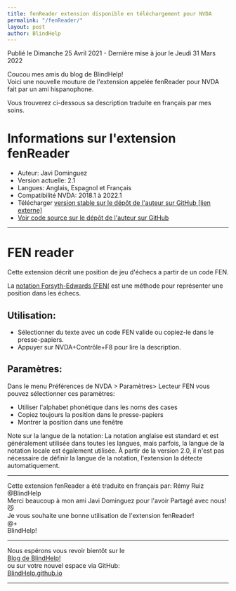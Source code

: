 ```yaml
---
title: fenReader extension disponible en téléchargement pour NVDA
permalink: "/fenReader/"
layout: post
author: BlindHelp
---
```


<footer>Publié le Dimanche 25 Avril 2021 - Dernière mise à jour le Jeudi 31 Mars 2022</footer>


Coucou mes amis du blog de BlindHelp!    
Voici une nouvelle mouture de l'extension appelée fenReader pour NVDA fait  par un ami hispanophone.    

Vous trouverez ci-dessous sa description traduite en français par mes soins.    

# Informations sur l'extension fenReader #

* Auteur: <span lang="es">Javi Dominguez</span>
* Version actuelle: 2.1
* Langues: Anglais, Espagnol et Français
* Compatibilité NVDA:  2018.1 à 2022.1
* Télécharger [version stable sur le dépôt de l'auteur sur GitHub [lien externe]](https://nvda.es/files/get.php?file=fenreader)
* [Voir code source sur le dépôt de l'auteur sur GitHub](https://github.com/javidominguez/FenReader/)

--- 

# FEN reader 

Cette extension décrit une position de jeu d'échecs a partir de un code FEN. 
  
La [notation Forsyth-Edwards (FEN(](https://fr.wikipedia.org/wiki/Notation_Forsyth-Edwards) est une méthode pour représenter une position dans les échecs. 
  
## Utilisation:

* Sélectionner du texte avec un code FEN valide ou copiez-le dans le presse-papiers. 
* Appuyer sur NVDA+Contrôle+F8 pour lire la description. 
  
## Paramètres: 
  
  Dans le menu Préférences de NVDA > Paramètres> Lecteur FEN vous pouvez sélectionner ces paramètres: 
  * Utiliser l'alphabet phonétique dans les noms des cases
* Copiez toujours la position dans le presse-papiers
* Montrer la position dans une fenêtre

Note sur la langue de la notation: La notation anglaise est standard et est généralement utilisée dans toutes les langues, mais parfois, la langue de la notation locale est également utilisée. À partir de la version 2.0, il n'est pas nécessaire de définir la langue de la notation, l'extension la détecte automatiquement.

---

Cette extension fenReader a été traduite en français par: Rémy Ruiz @BlindHelp     
Merci beaucoup à mon ami <span lang="es">Javi Dominguez</span> pour l'avoir Partagé avec nous! 😼    
Je vous souhaite une bonne utilisation de l'extension fenReader!    
@+    
BlindHelp!    

---

Nous espérons vous revoir bientôt sur le      
[Blog de BlindHelp!](http://blindhelp.blogspot.fr/)                    
ou sur  votre nouvel espace via GitHub:                     
[BlindHelp.github.io](https://blindhelp.github.io)                    

---